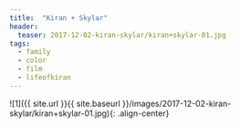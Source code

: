 ```yaml
---
title:  "Kiran + Skylar"
header:
  teaser: 2017-12-02-kiran-skylar/kiran+skylar-01.jpg
tags: 
  - family
  - color
  - film
  - lifeofkiran
---
```


<p></p>
![1]({{ site.url }}{{ site.baseurl }}/images/2017-12-02-kiran-skylar/kiran+skylar-01.jpg){: .align-center}
<figcaption> </figcaption>
<p></p>

